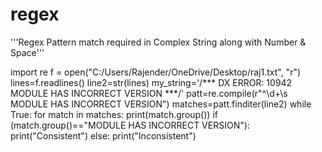 # regex
'''Regex Pattern match required in Complex String along with Number &amp; Space'''

import re
f = open("C:/Users/Rajender/OneDrive/Desktop/raj1.txt", "r")
lines=f.readlines()
line2=str(lines)
my_string='/*** DX ERROR:      10942 MODULE HAS INCORRECT VERSION ***/'
patt=re.compile(r"^\d+\s MODULE HAS INCORRECT VERSION")
matches=patt.finditer(line2)
while True:
    for match in matches:
        print(match.group())
        if (match.group()=="MODULE HAS INCORRECT VERSION"):
            print("Consistent")
        else:
            print("Inconsistent")
